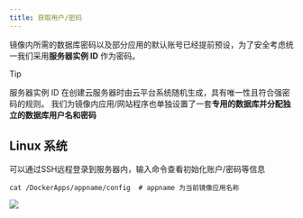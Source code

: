 ```yaml
---
title: 获取用户/密码
---
```

镜像内所需的数据库密码以及部分应用的默认账号已经提前预设，为了安全考虑统一我们采用**服务器实例 ID** 作为密码。

> [!tip]
> 服务器实例 ID 在创建云服务器时由云平台系统随机生成，具有唯一性且符合强密码的规则。
   我们为镜像内应用/网站程序也单独设置了一套**专用的数据库并分配独立的数据库用户名和密码**
   
## Linux 系统
可以通过SSH远程登录到服务器内，输入命令查看初始化账户/密码等信息
``` shell
cat /DockerApps/appname/config  # appname 为当前镜像应用名称
```
![](https://img.stacknil.com//20240113150852.png)
